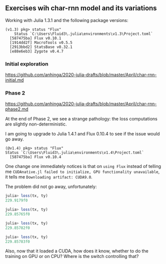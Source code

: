 ## Exercises wih char-rnn model and its variations

Working with Julia 1.3.1 and the following package versions:

```
(v1.3) pkg> status "Flux"
    Status `C:\Users\Fluid3\.julia\environments\v1.3\Project.toml`
  [587475ba] Flux v0.10.1
  [1914dd2f] MacroTools v0.5.5
  [2913bbd2] StatsBase v0.32.1
  [e88e6eb3] Zygote v0.4.7
```


### Initial exploration

https://github.com/anhinga/2020-julia-drafts/blob/master/April/char-rnn-initial.md

### Phase 2

https://github.com/anhinga/2020-julia-drafts/blob/master/April/char-rnn-phase2.md

At the end of Phase 2, we see a strange pathology: the loss computations are slightly non-deterministic.

I am going to upgrade to Julia 1.4.1 and Flux 0.10.4 to see if the issue would go away.

```
(@v1.4) pkg> status "Flux"
Status `C:\Users\Fluid3\.julia\environments\v1.4\Project.toml`
  [587475ba] Flux v0.10.4
```

One change one immediately notices is that on `using Flux` instead of telling me `CUDAnative.jl failed to initialize, GPU functionality unavailable`, it tells me `Downloading artifact: CUDA9.0`.

The problem did not go away, unfortunately:

```julia
julia> loss(tx, ty)
229.9179f0

julia> loss(tx, ty)
229.85765f0

julia> loss(tx, ty)
229.85782f0

julia> loss(tx, ty)
229.85783f0
```

Also, now that it loaded a CUDA, how does it know, whether to do the training on GPU or on CPU? Where is the switch controlling that?
